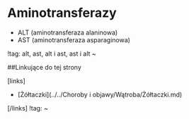 # Aminotransferazy

- ALT (aminotransferaza alaninowa)
- AST (aminotransferaza asparaginowa)



!tag: alt, ast, alt i ast, ast i alt
~



##Linkujące do tej strony

[links]

- [Żółtaczki](../../Choroby i objawy/Wątroba/Żółtaczki.md)


[/links]
!tag:
~

